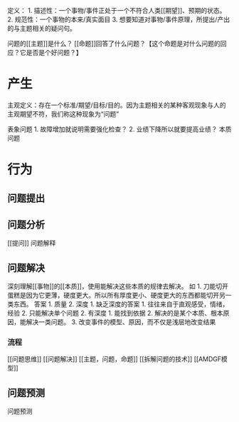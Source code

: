 定义：
	1. 描述性：一个事物/事件正处于一个不符合人类[[期望]]、预期的状态。
	2. 规范性：一个事物的本来/真实面目
	3. 想要知道对事物/事件原理，所提出/产出的与主题相关的疑问句。

问题的[[主题]]是什么？
[[命题]]回答了什么问题？【这个命题是对什么问题的回应？它是否是个好问题？】

# 产生
主观定义：存在一个标准/期望/目标/目的。因为主题相关的某种客观现象与人的主观期望不符，我们称这种现象为“问题”

表象问题
	1. 故障增加就说明需要强化检查？
	2. 业绩下降所以就要提高业绩？
本质问题

# 行为
## 问题提出
## 问题分析
[[提问]] 
问题解释
## 问题解决
深刻理解[[事物]]的[[本质]]，使用能解决这些本质的规律去解决。
如
	1. 刀能切开蛋糕是因为它更薄，硬度更大。所以所有厚度更小、硬度更大的东西都能切开另一类东西。
答案
	1. 质量
	2. 深度
		1. 缺乏深度的答案
			1. 往往来自于直观感受，情绪，经验
			2. 只能解决单个问题
		2. 有深度
			1. 能找到依据
			2. 解决的是某个本质、根本原因，能解决一类问题。
			3. 改变事件的模型、原因，而不仅是浅层地改变结果
### 流程
[[问题思维]] 
[[问题解决]] 
[[主题，问题，命题]] 
[[拆解问题的技术]] 
[[AMDGF模型]] 
## 问题预测
问题预测
